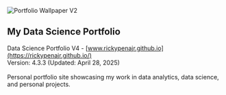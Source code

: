 ![Portfolio Wallpaper V2](https://github.com/user-attachments/assets/0e2c722e-752e-4791-b5d4-37af583ae3ca)

## My Data Science Portfolio

Data Science Portfolio V4 - [www.rickypenajr.github.io](https://rickypenajr.github.io/)
<br>
Version: 4.3.3 (Updated: April 28, 2025)
<br>
<br>
Personal portfolio site showcasing my work in data analytics, data science, and personal projects.
